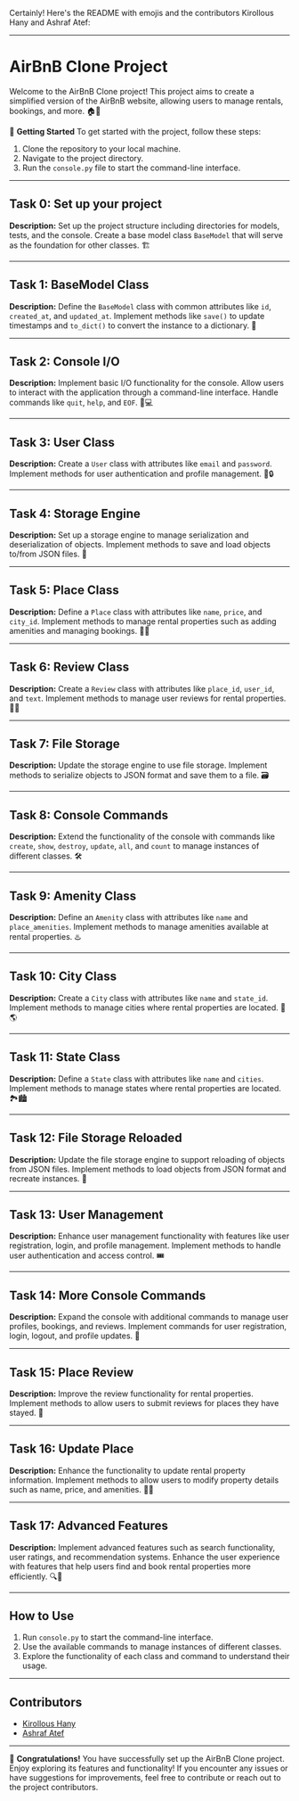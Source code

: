 Certainly! Here's the README with emojis and the contributors Kirollous Hany and Ashraf Atef:

---

# AirBnB Clone Project

Welcome to the AirBnB Clone project! This project aims to create a simplified version of the AirBnB website, allowing users to manage rentals, bookings, and more. 🏠🔑

🚀 **Getting Started**
To get started with the project, follow these steps:

1. Clone the repository to your local machine.
2. Navigate to the project directory.
3. Run the `console.py` file to start the command-line interface.

---

## Task 0: Set up your project

**Description:** Set up the project structure including directories for models, tests, and the console. Create a base model class `BaseModel` that will serve as the foundation for other classes. 🏗️

---

## Task 1: BaseModel Class

**Description:** Define the `BaseModel` class with common attributes like `id`, `created_at`, and `updated_at`. Implement methods like `save()` to update timestamps and `to_dict()` to convert the instance to a dictionary. 📝

---

## Task 2: Console I/O

**Description:** Implement basic I/O functionality for the console. Allow users to interact with the application through a command-line interface. Handle commands like `quit`, `help`, and `EOF`. 💬💻

---

## Task 3: User Class

**Description:** Create a `User` class with attributes like `email` and `password`. Implement methods for user authentication and profile management. 👤🔒

---

## Task 4: Storage Engine

**Description:** Set up a storage engine to manage serialization and deserialization of objects. Implement methods to save and load objects to/from JSON files. 💾

---

## Task 5: Place Class

**Description:** Define a `Place` class with attributes like `name`, `price`, and `city_id`. Implement methods to manage rental properties such as adding amenities and managing bookings. 🏡💼

---

## Task 6: Review Class

**Description:** Create a `Review` class with attributes like `place_id`, `user_id`, and `text`. Implement methods to manage user reviews for rental properties. 📝👥

---

## Task 7: File Storage

**Description:** Update the storage engine to use file storage. Implement methods to serialize objects to JSON format and save them to a file. 🗃️

---

## Task 8: Console Commands

**Description:** Extend the functionality of the console with commands like `create`, `show`, `destroy`, `update`, `all`, and `count` to manage instances of different classes. 🛠️

---

## Task 9: Amenity Class

**Description:** Define an `Amenity` class with attributes like `name` and `place_amenities`. Implement methods to manage amenities available at rental properties. ♨️

---

## Task 10: City Class

**Description:** Create a `City` class with attributes like `name` and `state_id`. Implement methods to manage cities where rental properties are located. 🌆🌎

---

## Task 11: State Class

**Description:** Define a `State` class with attributes like `name` and `cities`. Implement methods to manage states where rental properties are located. 🏞️🏙️

---

## Task 12: File Storage Reloaded

**Description:** Update the file storage engine to support reloading of objects from JSON files. Implement methods to load objects from JSON format and recreate instances. 🔄

---

## Task 13: User Management

**Description:** Enhance user management functionality with features like user registration, login, and profile management. Implement methods to handle user authentication and access control. 🎟️

---

## Task 14: More Console Commands

**Description:** Expand the console with additional commands to manage user profiles, bookings, and reviews. Implement commands for user registration, login, logout, and profile updates. 📑

---

## Task 15: Place Review

**Description:** Improve the review functionality for rental properties. Implement methods to allow users to submit reviews for places they have stayed. 🌟

---

## Task 16: Update Place

**Description:** Enhance the functionality to update rental property information. Implement methods to allow users to modify property details such as name, price, and amenities. 🔄💼

---

## Task 17: Advanced Features

**Description:** Implement advanced features such as search functionality, user ratings, and recommendation systems. Enhance the user experience with features that help users find and book rental properties more efficiently. 🔍🌟

---

## How to Use

1. Run `console.py` to start the command-line interface.
2. Use the available commands to manage instances of different classes.
3. Explore the functionality of each class and command to understand their usage.

---

## Contributors

- [Kirollous Hany](https://github.com/kirolloushany)
- [Ashraf Atef](https://github.com/ashrafatefdev)

---

🎉 **Congratulations!** You have successfully set up the AirBnB Clone project. Enjoy exploring its features and functionality! If you encounter any issues or have suggestions for improvements, feel free to contribute or reach out to the project contributors.
